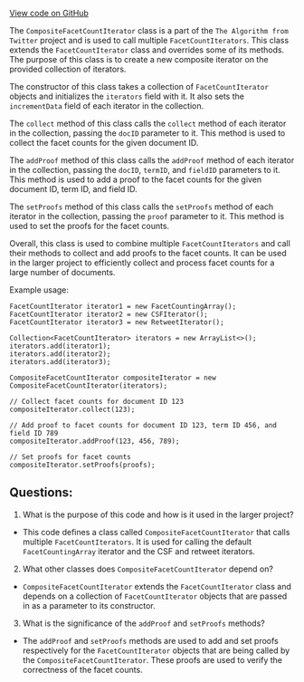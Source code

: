 [View code on GitHub](https://github.com/misbahsy/the-algorithm/src/java/com/twitter/search/core/earlybird/facets/CompositeFacetCountIterator.java)

The `CompositeFacetCountIterator` class is a part of the `The Algorithm from Twitter` project and is used to call multiple `FacetCountIterators`. This class extends the `FacetCountIterator` class and overrides some of its methods. The purpose of this class is to create a new composite iterator on the provided collection of iterators. 

The constructor of this class takes a collection of `FacetCountIterator` objects and initializes the `iterators` field with it. It also sets the `incrementData` field of each iterator in the collection. 

The `collect` method of this class calls the `collect` method of each iterator in the collection, passing the `docID` parameter to it. This method is used to collect the facet counts for the given document ID. 

The `addProof` method of this class calls the `addProof` method of each iterator in the collection, passing the `docID`, `termID`, and `fieldID` parameters to it. This method is used to add a proof to the facet counts for the given document ID, term ID, and field ID. 

The `setProofs` method of this class calls the `setProofs` method of each iterator in the collection, passing the `proof` parameter to it. This method is used to set the proofs for the facet counts. 

Overall, this class is used to combine multiple `FacetCountIterators` and call their methods to collect and add proofs to the facet counts. It can be used in the larger project to efficiently collect and process facet counts for a large number of documents. 

Example usage:

```
FacetCountIterator iterator1 = new FacetCountingArray();
FacetCountIterator iterator2 = new CSFIterator();
FacetCountIterator iterator3 = new RetweetIterator();

Collection<FacetCountIterator> iterators = new ArrayList<>();
iterators.add(iterator1);
iterators.add(iterator2);
iterators.add(iterator3);

CompositeFacetCountIterator compositeIterator = new CompositeFacetCountIterator(iterators);

// Collect facet counts for document ID 123
compositeIterator.collect(123);

// Add proof to facet counts for document ID 123, term ID 456, and field ID 789
compositeIterator.addProof(123, 456, 789);

// Set proofs for facet counts
compositeIterator.setProofs(proofs);
```
## Questions: 
 1. What is the purpose of this code and how is it used in the larger project?
- This code defines a class called `CompositeFacetCountIterator` that calls multiple `FacetCountIterators`. It is used for calling the default `FacetCountingArray` iterator and the CSF and retweet iterators.

2. What other classes does `CompositeFacetCountIterator` depend on?
- `CompositeFacetCountIterator` extends the `FacetCountIterator` class and depends on a collection of `FacetCountIterator` objects that are passed in as a parameter to its constructor.

3. What is the significance of the `addProof` and `setProofs` methods?
- The `addProof` and `setProofs` methods are used to add and set proofs respectively for the `FacetCountIterator` objects that are being called by the `CompositeFacetCountIterator`. These proofs are used to verify the correctness of the facet counts.